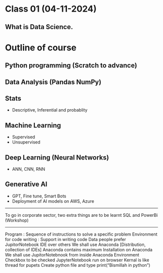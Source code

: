 # Class 01 (04-11-2024)
##	What is Data Science.

# Outline of course
##	Python programming (Scratch to advance)
##	Data Analysis (Pandas NumPy)
##	Stats
- Descriptive,  Inferential and probablity
##	Machine Learning
- Supervised
- Unsupervised
##	Deep Learning (Neural Networks)
- ANN, CNN, RNN
##	Generative AI
-	GPT, Fine tune, Smart Bots
-	Deployment of AI models on AWS, Azure
****************************************************************************************************
To go in corporate sector, two extra things are to be learnt
SQL and PowerBi (Workshop)
****************************************************************************************************
Program : Sequence of instructions to solve a specific problem
Environment for code writing : Support in writing code
Data people prefer JupitorNotebook IDE over others
We shall use Anaconda [Distribution, collection of IDEs]
Anaconda contains maximum 
Installation on Anaconda
We shall use JupitorNotebnook from inside Anaconda
Environment Checkbox to be checked
JupyterNotebook run on browser
Kernal is like thread for pupets
Create python											 file and type print(“Bismillah in python”)
